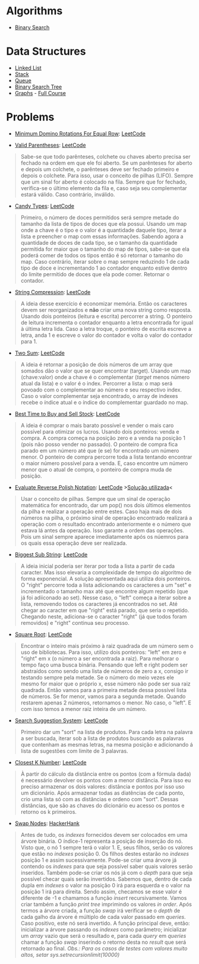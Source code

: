 # Algorithms
* [Binary Search](https://github.com/IaraSelva/study-cases-of-living-coding/blob/main/algorithms/binary_search.js)

# Data Structures
* [Linked List](https://github.com/IaraSelva/study-cases-of-living-coding/blob/main/data_structures/lists/linked_list.js)
* [Stack](https://github.com/IaraSelva/study-cases-of-living-coding/blob/main/data_structures/lists/stack.js)
* [Queue](https://github.com/IaraSelva/study-cases-of-living-coding/blob/main/data_structures/lists/queue.js)
* [Binary Search Tree](https://github.com/IaraSelva/study-cases-of-living-coding/blob/main/data_structures/trees/binary_search_tree.js)
* [Graphs](https://github.com/IaraSelva/study-cases-of-living-coding/blob/main/data_structures/graphs) - [Full Course](https://www.youtube.com/watch?v=tWVWeAqZ0WU)

# Problems
* [Minimum Domino Rotations For Equal Row](https://github.com/IaraSelva/study-cases-of-living-coding/blob/main/solved_problems/min_domino_rotations.js): [LeetCode](https://leetcode.com/problems/minimum-domino-rotations-for-equal-row/)
>
* [Valid Parentheses](https://github.com/IaraSelva/study-cases-of-living-coding/blob/main/solved_problems/valid_parentheses.js): [LeetCode](https://leetcode.com/problems/valid-parentheses/)
>Sabe-se que todo parênteses, colchete ou chaves aberto precisa ser fechado na ordem em que ele foi aberto. Se um parênteses for aberto e depois um colchete, o parênteses deve ser fechado primeiro e depois o colchete. Para isso, usar o conceito de pilhas (LIFO). Sempre que um sinal for aberto é colocado na fila. Sempre que for fechado, verifica-se o último elemento da fila e, caso seja seu complementar estará válido. Caso contrário, inválido.
* [Candy Types](https://github.com/IaraSelva/study-cases-of-living-coding/blob/main/solved_problems/candy_types.js): [LeetCode](https://leetcode.com/problems/distribute-candies/)
>Primeiro, o número de doces permitidos será sempre metade do tamanho da lista de tipos de doces que ela possui. Usando um map onde a chave é o tipo e o valor é a quantidade daquele tipo, iterar a lista e preencher o map com essas informações. Sabendo agora a quantidade de doces de cada tipo, se o tamanho da quantidade permitida for maior que o tamanho do map de tipos, sabe-se que ela poderá comer de todos os tipos então é só retornar o tamanho do map. Caso contrário, iterar sobre o map sempre reduzindo 1 de cada tipo de doce e incrementando 1 ao contador enquanto estive dentro do limite permitido de doces que ela pode comer. Retornar o contador.
* [String Compression](https://github.com/IaraSelva/study-cases-of-living-coding/blob/main/solved_problems/string_compress.js): [LeetCode](https://leetcode.com/problems/string-compression/)
>A ideia desse exercício é economizar memória. Então os caracteres devem ser reorganizados e **não** criar uma nova string como resposta. Usando dois ponteiros (leitura e escrita) percorrer a string. O ponteiro de leitura incrementa o contador enquanto a letra encontrada for igual à última letra lida. Caso a letra troque, o ponteiro de escrita escreve a letra, anda 1 e escreve o valor do contador e volta o valor do contador para 1.
* [Two Sum](https://github.com/IaraSelva/study-cases-of-living-coding/blob/main/solved_problems/two_sum.js): [LeetCode](https://leetcode.com/problems/two-sum)
>A ideia é retornar a posição de dois números de um array que somados dão o valor que se quer encontrar (target). Usando um map (chave:valor) onde a chave é o complementar (_target_ menos número atual da lista) e o valor é o index. Percorrer a lista: o map será povoado com o complementar ao número e seu respectivo index. Caso o valor complementar seja encontrado, o array de indexes recebe o índice atual e o índice do complementar guardado no map.
* [Best Time to Buy and Sell Stock](https://github.com/IaraSelva/study-cases-of-living-coding/blob/main/solved_problems/buy_sell_stock.js): [LeetCode](https://leetcode.com/problems/best-time-to-buy-and-sell-stock/)
>A ideia é comprar o mais barato possível e vender o mais caro possível para otimizar os lucros. Usando dois ponteiros: venda e compra. A compra começa na posição zero e a venda na posição 1 (pois não posso vender no passado). O ponteiro de compra fica parado em um número até que (e se) for encontrado um número menor. O ponteiro de compra percorre toda a lista tentando encontrar o maior número possível para a venda. E, caso encontre um número menor que o atual de compra, o ponteiro de compra muda de posição.
* [Evaluate Reverse Polish Notation](https://github.com/IaraSelva/study-cases-of-living-coding/blob/main/solved_problems/polish_notation.js): [LeetCode](https://leetcode.com/problems/evaluate-reverse-polish-notation/) >[Solução utilizada](https://leetcode.com/problems/evaluate-reverse-polish-notation/solutions/486566/javascript-stack-solution/)<
> Usar o conceito de pilhas. Sempre que um sinal de operação matemática for encontrado, dar um pop() nos dois últimos elementos da pilha e realizar a operação entre estes. Caso haja mais de dois números na pilha, o próximo sinal de operação encontrado realizará a operação com o resultado encontrado anteriormente e o número que estava lá antes da operação. Isso garante a ordem das operações. Pois um sinal sempre aparece imediatamente após os núemros para os quais essa operação deve ser realizada.
* [Biggest Sub String](https://github.com/IaraSelva/study-cases-of-living-coding/blob/main/solved_problems/biggest_sub_string.py): [LeetCode](https://leetcode.com/problems/longest-substring-without-repeating-characters/)
> A ideia inicial poderia ser iterar por toda a lista a partir de cada caracter. Mas isso elevaria a complexidade de tempo do algoritmo de forma exponencial. A solução apresentada aqui utiliza dois ponteiros. O "right" percorre toda a lista adicionando os caracteres a um "set" e incrementado o tamanho max até que encontre algum repetido (que já foi adiiconado ao set). Nesse caso, o "left" começa a iterar sobre a lista, removendo todos os caracteres já encontrados no set. Até chegar ao caracter em que "right" está parado, que seria o repetido. Chegando neste, adiciona-se o caracter "right" (já que todos foram removidos) e "right" continua seu processo.
* [Square Root](https://github.com/IaraSelva/study-cases-of-living-coding/blob/main/solved_problems/square_root.py): [LeetCode](https://leetcode.com/problems/sqrtx/description/)
> Encontrar o inteiro mais próximo à raiz quadrada de um número sem o uso de bibliotecas. Para isso, utilizo dois ponteiros: "left" em zero e "right" em x (o número a ser encontrada a raiz). Para melhorar o tempo faço uma busca binária. Pensando que left e right podem ser abstraídos como sendo uma lista de números de zero a x, consigo ir testando sempre pela metade. Se o número do meio vezes ele mesmo for maior que o próprio x, esse número não pode ser sua raiz quadrada. Então vamos para a primeira metade dessa possível lista de números. Se for menor, vamos para a segunda metade. Quando restarem apenas 2 números, retornamos o menor. No caso, o "left". E com isso temos a menor raiz inteira de um número.
* [Search Suggestion System](https://github.com/IaraSelva/study-cases-of-living-coding/blob/main/solved_problems/search_suggestion.py): [LeetCode](https://leetcode.com/problems/search-suggestions-system/description/)
> Primeiro dar um "sort" na lista de produtos. Para cada letra na palavra a ser buscada, iterar sob a lista de produtos buscando as palavras que contenham as mesmas letras, na mesma posição e adicionando á lista de sugestões com limite de 3 palavras.
* [Closest K Number](https://github.com/IaraSelva/study-cases-of-living-coding/blob/main/solved_problems/closest_k_number.py): [LeetCode](https://leetcode.com/problems/k-closest-points-to-origin/description/)
> À partir do cálculo da distância entre os pontos (com a fórmula dada) é necessário devolver os pontos com a menor distância. Para isso eu preciso armazenar os dois valores: distância e pontos por isso uso um dicionário. Após armazenar todas as diatências de cada ponto, crio uma lista só com as distâncias e ordeno com "sort". Dessas distâncias, que são as chaves do dicionário eu acesso os pontos e retorno os k primeiros.
* [Swap Nodes](https://github.com/IaraSelva/study-cases-of-living-coding/blob/main/solved_problems/swap_nodes.py): [HackerHank](https://www.hackerrank.com/challenges/swap-nodes-algo/problem)
> Antes de tudo, os *indexes* fornecidos devem ser colocados em uma árvore binária. O índice-1 representa a posição de inserção do nó. Visto que, o nó 1 sempre terá o valor 1. E, seus filhos, serão os valores que estão no *indexes* posição 0. Os filhos destes estarão no *indexes* posição 1 e assim sucessivamente. Pode-se criar uma árvore já contendo os *indexes* para que seja possível saber quais valores serão inseridos. Também pode-se criar os nós já com o _depth_ para que seja possível checar quais serão invertidos. Sabemos que, dentro de cada dupla em *indexes* o valor na posição 0 irá para esquerda e o valor na posição 1 irá para direita. Sendo assim, checamos se esse valor é diferente de -1 e chamamos a função _insert_ recursivamente. Vamos criar também a função _print tree_ imprimindo os valores _in order_. Após termos a árvore criada, a função _swap_ irá verificar se o _depth_ de cada galho da árvore é múltiplo de cada valor passado em *queries*. Caso positivo, este nó será invertido. A função principal deve, então: inicializar a árvore passando os *indexes* como parâmetro; inicializar um _array_ vazio que será o resultado e, para cada _query_ em *queries* chamar a função _swap_ inserindo o retorno desta no _result_ que será retornado ao final.
*Obs.: Para os casos de testes com valores muito altos, setar _sys.setrecursionlimit(10000)_*
  
